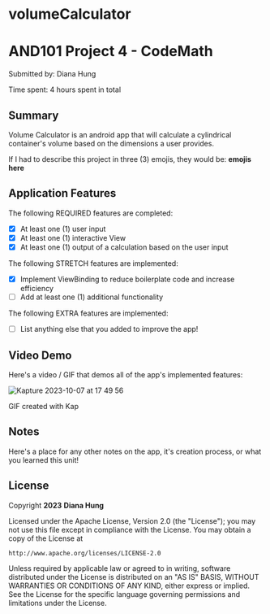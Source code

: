 # volumeCalculator
<!-- (This is a comment) INSTRUCTIONS: Go through this page and fill out any **bolded** entries with their correct values.-->

# AND101 Project 4 - CodeMath

Submitted by: Diana Hung

Time spent: 4 hours spent in total

## Summary

Volume Calculator is an android app that will calculate a cylindrical container's volume based on the dimensions a user provides.

If I had to describe this project in three (3) emojis, they would be: **emojis here**

## Application Features

<!-- (This is a comment) Please be sure to change the [ ] to [x] for any features you completed.  If a feature is not checked [x], you might miss the points for that item! -->

The following REQUIRED features are completed:

- [X] At least one (1) user input
- [X] At least one (1) interactive View
- [X] At least one (1) output of a calculation based on the user input

The following STRETCH features are implemented:

- [X] Implement ViewBinding to reduce boilerplate code and increase efficiency
- [ ] Add at least one (1) additional functionality

The following EXTRA features are implemented:

- [ ] List anything else that you added to improve the app!

## Video Demo

Here's a video / GIF that demos all of the app's implemented features:

![Kapture 2023-10-07 at 17 49 56](https://github.com/dhungwt/volumeCalculator/assets/112122672/f5c8e4ca-64c9-417a-a56b-108772535220)


GIF created with Kap



## Notes

Here's a place for any other notes on the app, it's creation process, or what you learned this unit!

## License

Copyright **2023** **Diana Hung**

Licensed under the Apache License, Version 2.0 (the "License");
you may not use this file except in compliance with the License.
You may obtain a copy of the License at

    http://www.apache.org/licenses/LICENSE-2.0

Unless required by applicable law or agreed to in writing, software
distributed under the License is distributed on an "AS IS" BASIS,
WITHOUT WARRANTIES OR CONDITIONS OF ANY KIND, either express or implied.
See the License for the specific language governing permissions and
limitations under the License.
